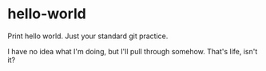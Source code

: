 # hello-world
Print hello world. Just your standard git practice.

I have no idea what I'm doing, but I'll pull through somehow. That's life, isn't it?
